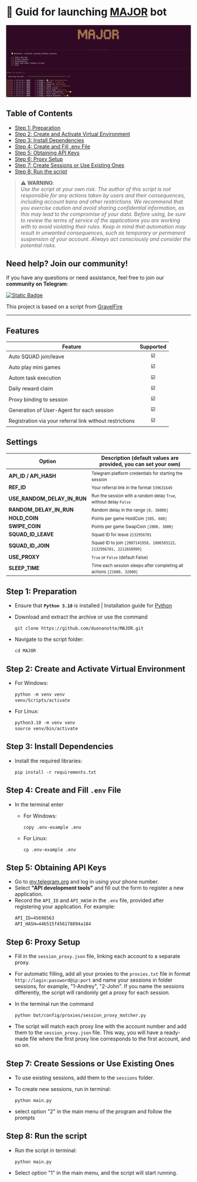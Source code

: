 # 🤖 Guid for launching [MAJOR](https://t.me/major/start?startapp=6434058521) bot

![img1](./images/major.png)

## Table of Contents

- [Step 1: Preparation](#step-1-preparation)
- [Step 2: Create and Activate Virtual Environment](#step-2-create-and-activate-virtual-environment)
- [Step 3: Install Dependencies](#step-3-install-dependencies)
- [Step 4: Create and Fill .env File](#step-4-create-and-fill-env-file)
- [Step 5: Obtaining API Keys](#step-5-obtaining-api-keys)
- [Step 6: Proxy Setup](#step-6-proxy-setup)
- [Step 7: Create Sessions or Use Existing Ones](#step-7-create-sessions-or-use-existing-ones)
- [Step 8: Run the script](#step-8-run-the-script)
  

> ⚠️ **WARNING**:  
> _Use the script at your own risk. The author of this script is not responsible for any actions taken by users and their consequences, including account bans and other restrictions. We recommend that you exercise caution and avoid sharing confidential information, as this may lead to the compromise of your data. Before using, be sure to review the terms of service of the applications you are working with to avoid violating their rules. Keep in mind that automation may result in unwanted consequences, such as temporary or permanent suspension of your account. Always act consciously and consider the potential risks._


## Need help? Join our community!
If you have any questions or need assistance, feel free to join our **community on Telegram**:

[![Static Badge](https://img.shields.io/badge/Telegram-Channel-Link?style=for-the-badge&logo=Telegram&logoColor=white&logoSize=auto&color=blue)](https://t.me/web3community_ru)

This project is based on a script from [GravelFire](https://github.com/GravelFire/MajorBot)

---

## Features

| Feature | Supported | 
|---------|-----------|
| Auto SQUAD join/leave  | <div align="center"> ☑️ </div> |
| Auto play mini games | <div align="center"> ☑️ </div> |
| Autom task execution | <div align="center"> ☑️ </div> |
| Daily reward claim | <div align="center"> ☑️ </div> |
| Proxy binding to session | <div align="center"> ☑️ </div> |
| Generation of User-Agent for each session | <div align="center"> ☑️ </div> |
| Registration via your referral link without restrictions | <div align="center"> ☑️ </div> |

## Settings

| Option                      | Description (default values are provided, you can set your own)                     |
|-----------------------------|-------------------------------------------------------------------------------------|
| **API_ID / API_HASH**       | <small>Telegram platform credentials for starting the session</small>               |
| **REF_ID**                  | <small>Your referral link in the format `339631649`</small>                         |
| **USE_RANDOM_DELAY_IN_RUN** | <small>Run the session with a random delay `True`, without delay `False`</small>    |
| **RANDOM_DELAY_IN_RUN**     | <small>Random delay in the range `[0, 36000]`</small>                               |
| **HOLD_COIN**               | <small>Points per game HoldCoin `[585, 600]`</small>                                |
| **SWIPE_COIN**              | <small>Points per game SwapCoin `[2000, 3000]`</small>                              |
| **SQUAD_ID_LEAVE**          | <small>Squad ID for leave `2132956701`</small>                                      |
| **SQUAD_ID_JOIN**           | <small>Squad ID to join `[2007141958, 1006503122, 2132956701, 2212658999]`</small>  |
| **USE_PROXY**               | <small>`True` or `False` (default False)</small>                                    |
| **SLEEP_TIME**              | <small>Time each session sleeps after completing all actions `[21000, 32000]`</small> |


## Step 1: Preparation

   * Ensure that **`Python 3.10`** is installed | Installation guide for [Python](https://www.python.org/downloads/)
   * Download and extract the archive or use the command
     
     ```
     git clone https://github.com/duonanotte/MAJOR.git
     ```
   * Navigate to the script folder:

      ```
      cd MAJOR
      ```
## Step 2: Create and Activate Virtual Environment

* For Windows:
  
     ```
  python -m venv venv
  venv/Scripts/activate
     ```
* For Linux:
    ```
  python3.10 -m venv venv
  source venv/bin/activate
    ```

## Step 3: Install Dependencies

* Install the required libraries:

   ```
   pip install -r requirements.txt
   ```

## Step 4: Create and Fill `.env` File

* In the terminal enter
  
  * For Windows:
     ```
    copy .env-example .env
     ```
  * For Linux:
     ```
    cp .env-example .env
     ```
  
## Step 5: Obtaining API Keys
* Go to [my.telegram.org](https://my.telegram.org) and log in using your phone number.
* Select **"API development tools"** and fill out the form to register a new application.
* Record the `API_ID` and `API_HASH` in the `.env` file, provided after registering your application. For example:
  ```
  API_ID=45698563
  API_HASH=446515f456178894a184
  ```

## Step 6: Proxy Setup

* Fill in the `session_proxy.json` file, linking each account to a separate proxy.
* For automatic filling, add all your proxies to the `proxies.txt` file in format `http://login:password@ip:port` and name your sessions in folder sessions, for example, "1-Andrey", "2-John". If you name the sessions differently, the script will randomly get a proxy for each session.
* In the terminal run the command
  
  ```
  python bot/config/proxies/session_proxy_matcher.py

  ```
* The script will match each proxy line with the account number and add them to the `session_proxy.json` file. This way, you will have a ready-made file where the first proxy line corresponds to the first account, and so on.

## Step 7: Create Sessions or Use Existing Ones

   * To use existing sessions, add them to the `sessions` folder.
   * To create new sessions, run in terminal:
     
     ```
     python main.py

     ```
   * select option "2" in the main menu of the program and follow the prompts 

## Step 8: Run the script

   * Run the script in terminal:
     
     ```
     python main.py

     ```
   * Select option "1" in the main menu, and the script will start running.
